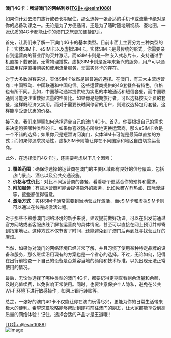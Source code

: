 **澳门4G卡：畅游澳门的网络利器[[TG💪+ @esim1088](https://t.me/s/esim1088)]**

如果你计划去澳门旅行或者长期居住，那么选择一张合适的手机卡或流量卡绝对是你的必备功课之一。无论是为了方便通讯，还是为了随时随地刷视频、查地图，一张优质的4G卡都能让你的澳门之旅更加便捷舒适。

首先，让我们来了解一下澳门4G卡的基本类型。目前市面上主要分为三种类型的卡：实体SIM卡、eSIM卡以及虚拟SIM卡。实体SIM卡是最传统的形式，你需要亲自到运营商的营业厅购买并激活。而eSIM卡则是一种嵌入式芯片卡，支持通过手机直接下载安装，无需物理插拔。虚拟SIM卡则是近年来新兴的服务，用户可以通过应用程序直接购买和使用流量服务，无需实体卡的存在。

对于大多数游客来说，实体SIM卡依然是最普遍的选择。在澳门，有三大主流运营商：中国移动、中国联通和中国电信。这些运营商提供的4G套餐各有特色，价格也有所不同。比如，中国移动通常提供较为实惠的本地通话和短信套餐，而中国联通则可能更注重数据流量的性价比。如果你是短期旅行者，可以选择按天计费的套餐，这样既经济又实用。而对于需要长时间停留的用户，则建议选择包月套餐，这样能享受更优惠的价格。

接下来，我们来聊聊如何选择适合自己的澳门4G卡。首先，你要根据自己的需求来决定购买哪种类型的卡。如果你喜欢随心所欲地更换运营商，那么eSIM卡会是一个不错的选择；如果你只是短暂访问澳门，实体SIM卡可能是最简单直接的方式；而如果你追求灵活性，虚拟SIM卡则能让你在不同国家和地区自由切换运营商。

此外，在选择澳门4G卡时，还需要考虑以下几个因素：

1. **覆盖范围**：确保你选择的运营商在澳门的主要区域都有良好的信号覆盖，包括热门景点、酒店以及公共交通设施。
2. **价格与性价比**：对比不同运营商的套餐，看看哪个更适合你的预算和需求。
3. **附加服务**：有些运营商可能会提供额外的服务，比如免费WiFi热点、国际漫游等，这些都值得留意。
4. **激活方式**：实体SIM卡通常需要到当地营业厅激活，而eSIM卡和虚拟SIM卡则可以通过在线完成激活过程。

对于那些不熟悉澳门网络环境的新手来说，建议提前做好功课。可以在出发前通过官方网站或者客服热线了解各运营商的具体情况，甚至可以直接在网上预订并邮寄到指定地址。这种方式不仅节省了时间，还能避免到了澳门后再到处寻找营业厅的麻烦。

当然，如果你对澳门的网络环境已经非常了解，并且习惯了使用某种特定品牌的设备和服务，那么继续沿用现有的方案也是一个省心的选择。不过，无论如何，记得在出行前检查一下自己的设备是否兼容当地的频段和技术标准，以免出现无法正常使用的情况。

最后，无论你选择了哪种类型的澳门4G卡，都要记得定期查看剩余流量和余额，及时充值续费，以免影响正常使用。同时，也要注意保护个人隐私，避免在公共Wi-Fi环境下进行敏感操作，如网上银行转账等。

总之，一张好的澳门4G卡不仅能让你在澳门玩得尽兴，更能为你的日常生活带来极大的便利。希望这篇攻略能够帮助到即将前往澳门的朋友，让大家都能享受到高质量的网络体验！记住，选择合适的产品才是王道哦！

[[TG💪+ @esim1088](https://t.me/s/esim1088)]  
![Image](https://i.postimg.cc/4NQfJmqS/Snipaste-2025-05-13-00-14-12.png)